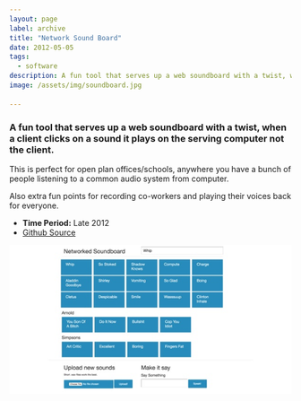 ```yaml
---
layout: page
label: archive
title: "Network Sound Board"
date: 2012-05-05
tags:
  - software
description: A fun tool that serves up a web soundboard with a twist, when a client clicks on a sound it plays on the serving computer not the client.
image: /assets/img/soundboard.jpg

---
```


### A fun tool that serves up a web soundboard with a twist, when a client clicks on a sound it plays on the serving computer not the client.

This is perfect for open plan offices/schools, anywhere you have a bunch of people listening to a common audio system from computer.

Also extra fun points for recording co-workers and playing their voices back for everyone.

+ **Time Period:** Late 2012
+ [Github Source](https://github.com/code128/networkedsoundboard)

<a href="/assets/img/soundboard.jpg" data-fancybox="gallery" data-caption="">
  <img src="/assets/img/soundboard.jpg" alt="" />
</a>